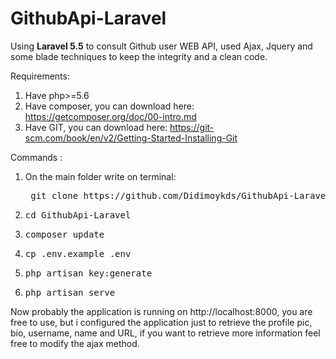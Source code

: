 # GithubApi-Laravel
<p>
  Using <strong>Laravel 5.5</strong> to consult Github user WEB API, used Ajax, 
  Jquery and some blade techniques to keep the integrity and a clean code.
</p>

Requirements:
<ol>
  <li>Have php>=5.6</li>
  <li>
    Have composer, you can download here: 
    <a href="https://getcomposer.org/doc/00-intro.md">https://getcomposer.org/doc/00-intro.md</a>
  </li>
  <li>
    Have GIT, you can download here:
    <a href="https://git-scm.com/book/en/v2/Getting-Started-Installing-Git">
      https://git-scm.com/book/en/v2/Getting-Started-Installing-Git
    </a>
  </li>
</ol>

Commands :
<ol>
  <li>
    On the main folder write on terminal:
    <pre> git clone https://github.com/Didimoykds/GithubApi-Laravel.git</pre>
  </li>
  <li>
    <pre>cd GithubApi-Laravel</pre>
  </li>
  <li>
    <pre>composer update</pre>
  </li>
  <li>
    <pre>cp .env.example .env</pre>
  </li>
  <li>
    <pre>php artisan key:generate</pre>
  </li>
  <li>
    <pre>php artisan serve</pre>
  </li>
</ol>
<p>
  Now probably the application is running on http://localhost:8000, you are free to use, but i configured the application just to retrieve the profile pic, bio, username, name and URL, if you want to retrieve more information feel free to modify the ajax method.
</p>

